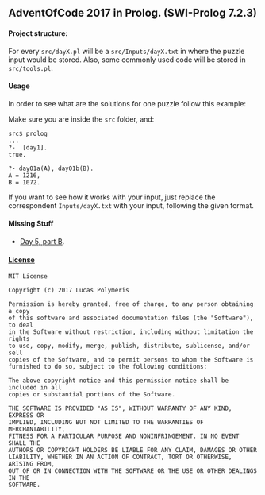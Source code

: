 ## AdventOfCode 2017 in Prolog. (SWI-Prolog 7.2.3)

#### Project structure:
For every ```src/dayX.pl``` will be a ```src/Inputs/dayX.txt``` in where the
puzzle input would be stored. Also, some commonly
used code will be stored in ```src/tools.pl```.

#### Usage
In order to see what are the solutions for one puzzle follow this example:

Make sure you are inside the ```src``` folder, and:

``` text
src$ prolog
...
?-  [day1].
true.

?- day01a(A), day01b(B).
A = 1216,
B = 1072.
```

If you want to see how it works with your input, just replace the
correspondent ```Inputs/dayX.txt``` with your input, following the given format.

#### Missing Stuff
-   [Day 5, part B](https://github.com/Average-user/adventofcode-pl-2017/blob/master/src/day05.pl).

#### [License](https://github.com/Average-user/adventofcode-pl-2017/blob/master/LICENSE)
``` text
MIT License

Copyright (c) 2017 Lucas Polymeris

Permission is hereby granted, free of charge, to any person obtaining a copy
of this software and associated documentation files (the "Software"), to deal
in the Software without restriction, including without limitation the rights
to use, copy, modify, merge, publish, distribute, sublicense, and/or sell
copies of the Software, and to permit persons to whom the Software is
furnished to do so, subject to the following conditions:

The above copyright notice and this permission notice shall be included in all
copies or substantial portions of the Software.

THE SOFTWARE IS PROVIDED "AS IS", WITHOUT WARRANTY OF ANY KIND, EXPRESS OR
IMPLIED, INCLUDING BUT NOT LIMITED TO THE WARRANTIES OF MERCHANTABILITY,
FITNESS FOR A PARTICULAR PURPOSE AND NONINFRINGEMENT. IN NO EVENT SHALL THE
AUTHORS OR COPYRIGHT HOLDERS BE LIABLE FOR ANY CLAIM, DAMAGES OR OTHER
LIABILITY, WHETHER IN AN ACTION OF CONTRACT, TORT OR OTHERWISE, ARISING FROM,
OUT OF OR IN CONNECTION WITH THE SOFTWARE OR THE USE OR OTHER DEALINGS IN THE
SOFTWARE.
```
